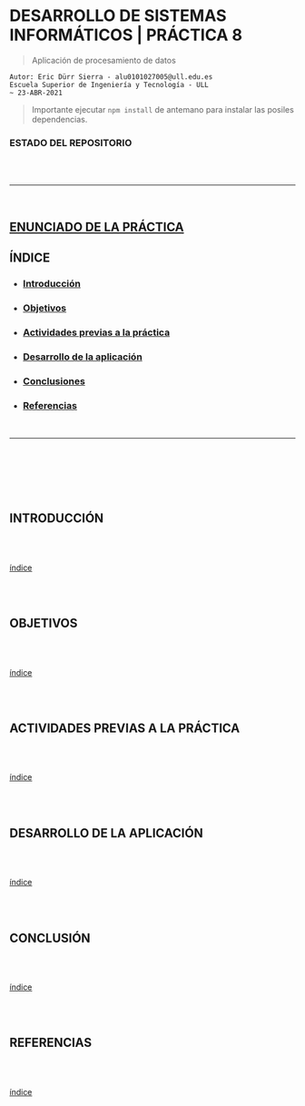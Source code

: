 
# DESARROLLO DE SISTEMAS INFORMÁTICOS | PRÁCTICA 8
> Aplicación de procesamiento de datos

    Autor: Eric Dürr Sierra - alu0101027005@ull.edu.es
    Escuela Superior de Ingeniería y Tecnología - ULL
    ~ 23-ABR-2021

> Importante ejecutar `npm install` de antemano para instalar las posiles dependencias. 


### ESTADO DEL REPOSITORIO


<!--
[![PE102 - P8 TypeScript Tests](https://github.com/Eric-Durr/P08-PE102/actions/workflows/tests.yml/badge.svg)](https://github.com/Eric-Durr/P08-PE102/actions/workflows/tests.yml)
[![PE102 - P8 code  coverage](https://github.com/Eric-Durr/P08-PE102/actions/workflows/coveralls.yml/badge.svg)](https://github.com/Eric-Durr/P08-PE102/actions/workflows/coveralls.yml)
[![PE102 - P8  Sonar-Cloud Analysis](https://github.com/Eric-Durr/P08-PE102/actions/workflows/sonar-cloud.yml/badge.svg)](https://github.com/Eric-Durr/P08-PE102/actions/workflows/sonar-cloud.yml)[![Quality Gate Status](https://sonarcloud.io/api/project_badges/measure?project=Eric-Durr_P08-PE102&metric=alert_status)](https://sonarcloud.io/dashboard?id=Eric-Durr_P08-PE102)
-->

<br>
<br>
 
---
<br>
 
<div id="inx"></div>


## [ENUNCIADO DE LA PRÁCTICA](https://ull-esit-inf-dsi-2021.github.io/prct08-filesystem-notes-app/)

## **ÍNDICE**
 
- ### [Introducción](#ap1)
- ### [Objetivos](#ap2)
- ### [Actividades previas a la práctica](#ap3)
- ### [Desarrollo de la aplicación](#ap4)
- ### [Conclusiones](#ap5)
- ### [Referencias](#ap6)

<br>
 
---
 
 
<br>
<br>
<br>
<br>
<br>
 
<div id="ap1"></div>

## **INTRODUCCIÓN**

<br>
  
 <!--Text goes here-->

 <!--              -->

<br>
 
[índice](#inx)

<br>
<br>
 
<div id="ap2"></div>

## **OBJETIVOS**


<br>
  
 <!--Text goes here-->

 <!--              -->

<br>
 
[índice](#inx)

<br>
<br>
 
<div id="ap3"></div>


## **ACTIVIDADES PREVIAS A LA PRÁCTICA**


<br>
  
 <!--Text goes here-->

 <!--              -->

<br>
 
[índice](#inx)

<br>
<br>
 
<div id="ap4"></div>


## **DESARROLLO DE LA APLICACIÓN**


<br>
  
 <!--Text goes here-->

 <!--              -->

<br>
 
[índice](#inx)

<br>
<br>
 
<div id="ap5"></div>



## **CONCLUSIÓN**

<br>
  
 <!--Text goes here-->

 <!--              -->

<br>
 
[índice](#inx)

<br>
<br>
 
<div id="ap6"></div>


## **REFERENCIAS**

<br>
  
 <!--Text goes here-->

 <!--              -->

<br>
 
[índice](#inx)

<br>
<br>
<br>
<br>
 

